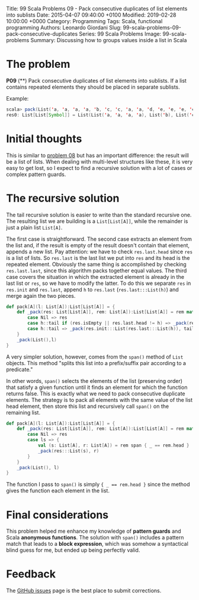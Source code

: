 Title: 99 Scala Problems 09 - Pack consecutive duplicates of list elements into sublists
Date: 2015-04-07 09:40:00 +0100
Modified: 2019-02-28 10:00:00 +0000
Category: Programming
Tags: Scala, functional programming
Authors: Leonardo Giordani
Slug: 99-scala-problems-09-pack-consecutive-duplicates
Series: 99 Scala Problems
Image: 99-scala-problems
Summary: Discussing how to groups values inside a list in Scala

# The problem

**P09** (**) Pack consecutive duplicates of list elements into sublists. If a list contains repeated elements they should be placed in separate sublists.

Example:

``` scala
scala> pack(List('a, 'a, 'a, 'a, 'b, 'c, 'c, 'a, 'a, 'd, 'e, 'e, 'e, 'e))
res0: List[List[Symbol]] = List(List('a, 'a, 'a, 'a), List('b), List('c, 'c), List('a, 'a), List('d), List('e, 'e, 'e, 'e))
```

# Initial thoughts

This is similar to [problem 08]({filename}99-scala-problems-08-eliminate-consecutive-duplicates.markdown) but has an important difference: the result will be a list of lists. When dealing with multi-level structures like these, it is very easy to get lost, so I expect to find a recursive solution with a lot of cases or complex pattern guards.

# The recursive solution

The tail recursive solution is easier to write than the standard recursive one. The resulting list we are building is a `List[List[A]]`, while the remainder is just a plain list `List[A]`.

The first case is straightforward. The second case extracts an element from the list and, if the result is empty of the result doesn't contain that element, appends a new list. Pay attention: we have to check `res.last.head` since `res` is a list of lists. So `res.last` is the last list we put into `res` and its head is the repeated element. Obviously the same thing is accomplished by checking `res.last.last`, since this algorithm packs together equal values. The third case covers the situation in which the extracted element is already in the last list or `res`, so we have to modify the latter. To do this we separate `res` in `res.init` and `res.last`, append `h` to `res.last` (`res.last:::List(h)`) and merge again the two pieces.

``` scala
def pack[A](l: List[A]):List[List[A]] = {
    def _pack(res: List[List[A]], rem: List[A]):List[List[A]] = rem match {
        case Nil => res
        case h::tail if (res.isEmpty || res.last.head != h) => _pack(res:::List(List(h)), tail)
        case h::tail => _pack(res.init:::List(res.last:::List(h)), tail)
    }
    _pack(List(),l)
}
```

A very simpler solution, however, comes from the `span()` method of `List` objects. This method "splits this list into a prefix/suffix pair according to a predicate."

In other words, `span()` selects the elements of the list (preserving order) that satisfy a given function until it finds an element for which the function returns false. This is exactly what we need to pack consecutive duplicate elements. The strategy is to pack all elements with the same value of the list head element, then store this list and recursively call `span()` on the remaining list.

``` scala
def pack[A](l: List[A]):List[List[A]] = {
    def _pack(res: List[List[A]], rem: List[A]):List[List[A]] = rem match {
        case Nil => res
        case ls => {
            val (s: List[A], r: List[A]) = rem span { _ == rem.head }
            _pack(res:::List(s), r)
        }
    }
    _pack(List(), l)
}
```

The function I pass to `span()` is simply `{ _ == rem.head }` since the method gives the function each element in the list.

# Final considerations

This problem helped me enhance my knowledge of **pattern guards** and Scala **anonymous functions**. The solution with `span()` includes a pattern match that leads to a **block expression**, which was somehow a syntactical blind guess for me, but ended up being perfectly valid.

# Feedback

The [GitHub issues](https://github.com/TheDigitalCatOnline/thedigitalcatonline.github.com/issues) page is the best place to submit corrections.

